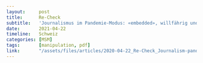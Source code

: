 ```yaml
---
layout:     post
title:      Re-Check
subtitle:   'Journalismus im Pandemie-Modus: «embedded», willfährig und unfähig, zurdemokratischen Debatte beizutragen.'
date:       2021-04-22
timeline:   Schweiz
categories: [MSM]
tags:       [manipulation, pdf]
link:       "/assets/files/articles/2020-04-22_Re-Check_Journalism-pandemic-embedded_DEU.pdf"
---
```

<object data="{{ page.link }}" style='height:calc(100vh - 400px); width: 100%' type='application/pdf'></object>
